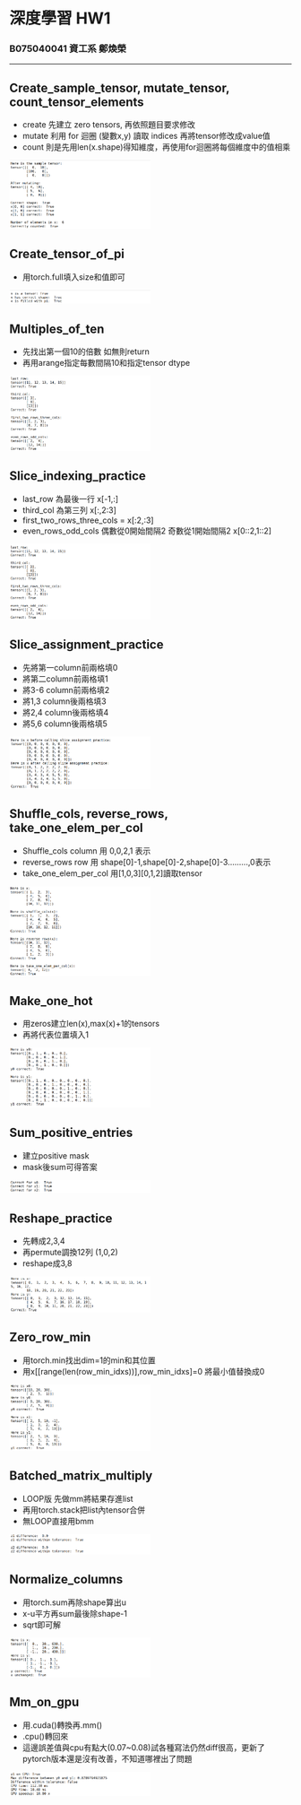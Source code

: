 # 深度學習 HW1
### B075040041 資工系 鄭煥榮 
---
## **Create_sample_tensor, mutate_tensor, count_tensor_elements**
- create 先建立 zero tensors, 再依照題目要求修改
- mutate 利用 for 迴圈 (變數x,y) 讀取 indices 再將tensor修改成value值
- count 則是先用len(x.shape)得知維度，再使用for迴圈將每個維度中的值相乘

<img src="pic/1.png" width="50%" height="50%">

## **Create_tensor_of_pi**
- 用torch.full填入size和值即可

<img src="pic/2.png" width="50%" height="50%">

## **Multiples_of_ten**
- 先找出第一個10的倍數 如無則return 
- 再用arange指定每數間隔10和指定tensor dtype

<img src="pic/3.png" width="50%" height="50%">

## **Slice_indexing_practice**
- last_row 為最後一行 x[-1,:]
- third_col 為第三列 x[:,2:3]
- first_two_rows_three_cols = x[:2,:3]
- even_rows_odd_cols 偶數從0開始間隔2 奇數從1開始間隔2 x[0::2,1::2]

<img src="pic/4.png" width="50%" height="50%">

## **Slice_assignment_practice**
- 先將第一column前兩格填0
- 將第二column前兩格填1
- 將3-6 column前兩格填2
- 將1,3 column後兩格填3
- 將2,4 column後兩格填4
- 將5,6 column後兩格填5

<img src="pic/5.png" width="50%" height="50%">

## **Shuffle_cols, reverse_rows, take_one_elem_per_col**
- Shuffle_cols column 用 0,0,2,1 表示
- reverse_rows row 用 shape[0]-1,shape[0]-2,shape[0]-3.........,0表示
- take_one_elem_per_col 用[1,0,3][0,1,2]讀取tensor

<img src="pic/6.png" width="50%" height="50%">

## **Make_one_hot**
- 用zeros建立len(x),max(x)+1的tensors
- 再將代表位置填入1

<img src="pic/7.png" width="50%" height="50%">

## **Sum_positive_entries**
- 建立positive mask
- mask後sum可得答案

<img src="pic/8.png" width="50%" height="50%">

## **Reshape_practice**
- 先轉成2,3,4
- 再permute調換12列 (1,0,2)
- reshape成3,8

<img src="pic/9.png" width="50%" height="50%">

## **Zero_row_min**
- 用torch.min找出dim=1的min和其位置
- 用x[[range(len(row_min_idxs))],row_min_idxs]=0 將最小值替換成0

<img src="pic/10.png" width="50%" height="50%">

## **Batched_matrix_multiply**
- LOOP版 先做mm將結果存進list
- 再用torch.stack把list內tensor合併
- 無LOOP直接用bmm

<img src="pic/11.png" width="50%" height="50%">

## **Normalize_columns**
- 用torch.sum再除shape算出u
- x-u平方再sum最後除shape-1
- sqrt即可解

<img src="pic/12.png" width="50%" height="50%">

## **Mm_on_gpu**
- 用.cuda()轉換再.mm()
- .cpu()轉回來
- 這邊誤差值與cpu有點大(0.07~0.08)試各種寫法仍然diff很高，更新了pytorch版本還是沒有改善，不知道哪裡出了問題

<img src="pic/13.png" width="50%" height="50%">

